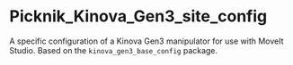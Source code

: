 # Picknik_Kinova_Gen3_site_config

A specific configuration of a Kinova Gen3 manipulator for use with MoveIt Studio. Based on the `kinova_gen3_base_config` package.
